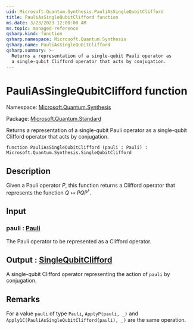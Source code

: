 ```yaml
---
uid: Microsoft.Quantum.Synthesis.PauliAsSingleQubitClifford
title: PauliAsSingleQubitClifford function
ms.date: 3/23/2023 12:00:00 AM
ms.topic: managed-reference
qsharp.kind: function
qsharp.namespace: Microsoft.Quantum.Synthesis
qsharp.name: PauliAsSingleQubitClifford
qsharp.summary: >-
  Returns a representation of a single-qubit Pauli operator as
  a single-qubit Clifford operator that acts by conjugation.
---
```


# PauliAsSingleQubitClifford function

Namespace: [Microsoft.Quantum.Synthesis](xref:Microsoft.Quantum.Synthesis)

Package: [Microsoft.Quantum.Standard](https://nuget.org/packages/Microsoft.Quantum.Standard)


Returns a representation of a single-qubit Pauli operator asa single-qubit Clifford operator that acts by conjugation.

```qsharp
function PauliAsSingleQubitClifford (pauli : Pauli) : Microsoft.Quantum.Synthesis.SingleQubitClifford
```


## Description

Given a Pauli operator $P$, this function returns a Clifford operatorthat represents the function $Q \mapsto PQP^{\dagger}$.

## Input

### pauli : [Pauli](xref:microsoft.quantum.qsharp.valueliterals#pauli-literals)

The Pauli operator to be represented as a Clifford operator.



## Output : [SingleQubitClifford](xref:Microsoft.Quantum.Synthesis.SingleQubitClifford)

A single-qubit Clifford operator representing the action of `pauli` byconjugation.

## Remarks

For a value `pauli` of type `Pauli`, `ApplyP(pauli, _)` and`Apply1C(PauliAsSingleQubitClifford(pauli), _)` are the same operation.